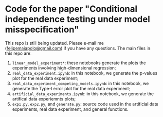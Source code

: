 # Code for the paper "Conditional independence testing under model misspecification"

This repo is still being updated. Please e-mail me (felipemaiapolo@gmail.com) if you have any questions. The main files in this repo are:

1. `linear_model_experiment*`: these notebooks generate the plots the experiments involving high-dimensional regression;
2. `real_data_experiment.ipynb`: in this notebook, we generate the p-values plot for the real data experiment;
3. `real_data_experiment_competing_models.ipynb`: in this notebook, we generate the Type-I error plot for the real data experiment;
4. `artificial_data_experiments.ipynb`: in this notebook, we generate the artifical data experiemnts plots;
5. `exp1.py`, `exp2.py`, and `generate.py`: source code used in the artificial data experiments, real data experiment, and general functions.
